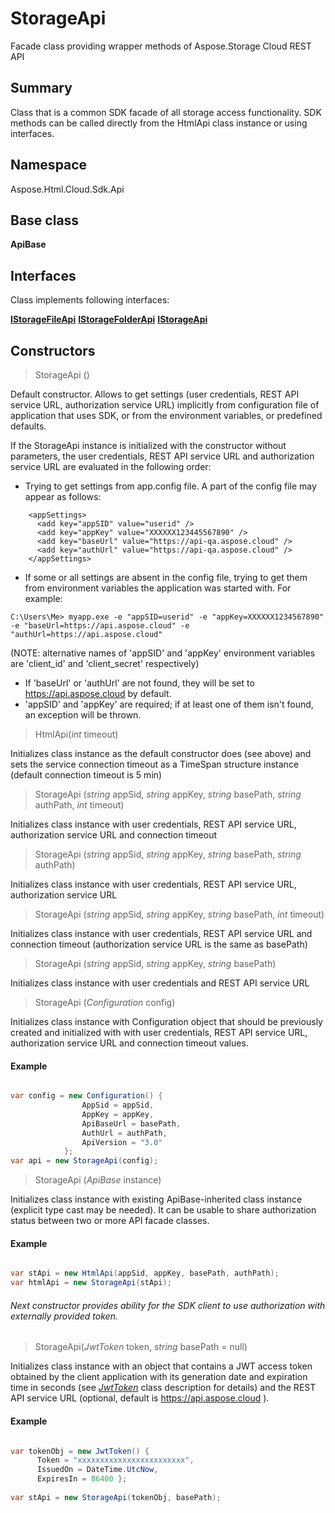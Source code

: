# StorageApi

Facade class providing wrapper methods of Aspose.Storage Cloud REST API

## Summary

Class that is a common SDK facade of all storage access functionality. 
SDK methods can be called directly from the HtmlApi class instance or using interfaces.

## Namespace 

Aspose.Html.Cloud.Sdk.Api

## Base class

**ApiBase**


## Interfaces

Class implements following interfaces:

[**IStorageFileApi**](IStorageFileApi.md)
[**IStorageFolderApi**](IStorageFolderApi.md)
[**IStorageApi**](IStorageApi.md)

## Constructors

> StorageApi ()

Default constructor. Allows to get settings (user credentials, REST API service URL, authorization service URL) implicitly from configuration file of application that uses SDK, or from the environment variables, or predefined defaults.

If the StorageApi instance is initialized with the constructor without parameters, the user credentials, REST API service URL and authorization service URL are evaluated in the following order:
* Trying to get settings from app.config file. A part of the config file may appear as follows:
```
    <appSettings>
      <add key="appSID" value="userid" />
      <add key="appKey" value="XXXXXX123445567890" />
      <add key="baseUrl" value="https://api-qa.aspose.cloud" />
      <add key="authUrl" value="https://api-qa.aspose.cloud" />
    </appSettings>
```
* If some or all settings are absent in the config file, trying to get them from environment variables the application was started with. For example:
```
C:\Users\Me> myapp.exe -e "appSID=userid" -e "appKey=XXXXXX1234567890" -e "baseUrl=https://api.aspose.cloud" -e "authUrl=https://api.aspose.cloud" 
```
(NOTE: alternative names of 'appSID' and 'appKey' environment variables are 'client_id' and 'client_secret' respectively)
* If 'baseUrl' or 'authUrl' are not found, they will be set to https://api.aspose.cloud by default.
* 'appSID' and 'appKey' are required; if at least one of them isn't found, an exception will be thrown.

> HtmlApi(*int* timeout)

Initializes class instance as the default constructor does (see above) and sets the service connection timeout as a TimeSpan structure instance (default connection timeout is 5 min)

> StorageApi (*string* appSid, *string* appKey, *string* basePath, *string* authPath, *int* timeout)

Initializes class instance with user credentials, REST API service URL, authorization service URL and connection timeout

> StorageApi (*string* appSid, *string* appKey, *string* basePath, *string* authPath)

Initializes class instance with user credentials, REST API service URL, authorization service URL

> StorageApi (*string* appSid, *string* appKey, *string* basePath, *int* timeout)

Initializes class instance with user credentials, REST API service URL and connection timeout (authorization service URL is the same as basePath)

> StorageApi (*string* appSid, *string* appKey, *string* basePath)

Initializes class instance with user credentials and REST API service URL

> StorageApi (*Configuration* config)

Initializes class instance with Configuration object that should be previously created and initialized with with user credentials, REST API service URL, authorization service URL and connection timeout values.

#### Example

```csharp

var config = new Configuration() {
                AppSid = appSid,
				AppKey = appKey,
				ApiBaseUrl = basePath,
				AuthUrl = authPath,
				ApiVersion = "3.0"
            };
var api = new StorageApi(config);

```

> StorageApi (*ApiBase* instance)

Initializes class instance with existing ApiBase-inherited class instance (explicit type cast may be needed). It can be usable to share authorization status between two or more API facade classes.

#### Example

```csharp

var stApi = new HtmlApi(appSid, appKey, basePath, authPath);
var htmlApi = new StorageApi(stApi);

```

###### Next constructor provides ability for the SDK client to use authorization with externally provided token.

> StorageApi(*JwtToken* token, *string* basePath = null)

Initializes class instance with an object that contains a JWT access token obtained by the client application with its generation date and expiration time in seconds (see [*JwtToken*](docs/JwtToken.md) class description for details) and the REST API service URL (optional, default is https://api.aspose.cloud ). 

#### Example

```csharp

var tokenObj = new JwtToken() { 
      Token = "xxxxxxxxxxxxxxxxxxxxxxxx",
	  IssuedOn = DateTime.UtcNow,
	  ExpiresIn = 86400 };
	  
var stApi = new StorageApi(tokenObj, basePath);

```
